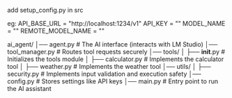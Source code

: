 add setup_config.py in src

eg:
API_BASE_URL = "http://localhost:1234/v1"
API_KEY = ""
MODEL_NAME = ""
REMOTE_MODEL_NAME = ""

ai_agent/
│── agent.py # The AI interface (interacts with LM Studio)
│── tool_manager.py # Routes tool requests securely
│── tools/
│ ├── **init**.py # Initializes the tools module
│ ├── calculator.py # Implements the calculator tool
│ ├── weather.py # Implements the weather tool
│── utils/
│ ├── security.py # Implements input validation and execution safety
│── config.py # Stores settings like API keys
│── main.py # Entry point to run the AI assistant
